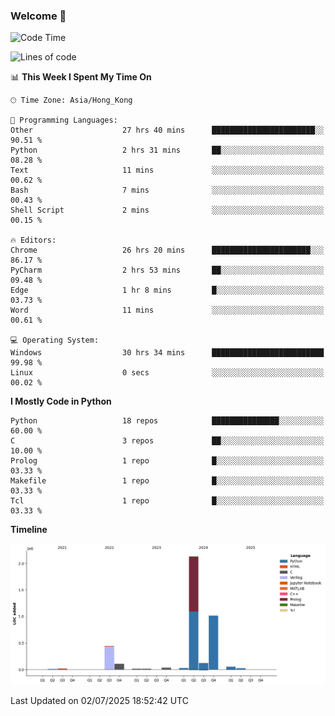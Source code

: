 ### Welcome 👋

<!--START_SECTION:waka-->
![Code Time](http://img.shields.io/badge/Code%20Time-2%2C261%20hrs%2044%20mins-blue)

![Lines of code](https://img.shields.io/badge/From%20Hello%20World%20I%27ve%20Written-4.0%20million%20lines%20of%20code-blue)

📊 **This Week I Spent My Time On** 

```text
🕑︎ Time Zone: Asia/Hong_Kong

💬 Programming Languages: 
Other                    27 hrs 40 mins      ███████████████████████░░   90.51 % 
Python                   2 hrs 31 mins       ██░░░░░░░░░░░░░░░░░░░░░░░   08.28 % 
Text                     11 mins             ░░░░░░░░░░░░░░░░░░░░░░░░░   00.62 % 
Bash                     7 mins              ░░░░░░░░░░░░░░░░░░░░░░░░░   00.43 % 
Shell Script             2 mins              ░░░░░░░░░░░░░░░░░░░░░░░░░   00.15 % 

🔥 Editors: 
Chrome                   26 hrs 20 mins      ██████████████████████░░░   86.17 % 
PyCharm                  2 hrs 53 mins       ██░░░░░░░░░░░░░░░░░░░░░░░   09.48 % 
Edge                     1 hr 8 mins         █░░░░░░░░░░░░░░░░░░░░░░░░   03.73 % 
Word                     11 mins             ░░░░░░░░░░░░░░░░░░░░░░░░░   00.61 % 

💻 Operating System: 
Windows                  30 hrs 34 mins      █████████████████████████   99.98 % 
Linux                    0 secs              ░░░░░░░░░░░░░░░░░░░░░░░░░   00.02 % 
```

**I Mostly Code in Python** 

```text
Python                   18 repos            ███████████████░░░░░░░░░░   60.00 % 
C                        3 repos             ██░░░░░░░░░░░░░░░░░░░░░░░   10.00 % 
Prolog                   1 repo              █░░░░░░░░░░░░░░░░░░░░░░░░   03.33 % 
Makefile                 1 repo              █░░░░░░░░░░░░░░░░░░░░░░░░   03.33 % 
Tcl                      1 repo              █░░░░░░░░░░░░░░░░░░░░░░░░   03.33 % 
```



**Timeline**

![Lines of Code chart](https://raw.githubusercontent.com/xhj2501/xhj2501/main/assets/bar_graph.png)


 Last Updated on 02/07/2025 18:52:42 UTC
<!--END_SECTION:waka-->

